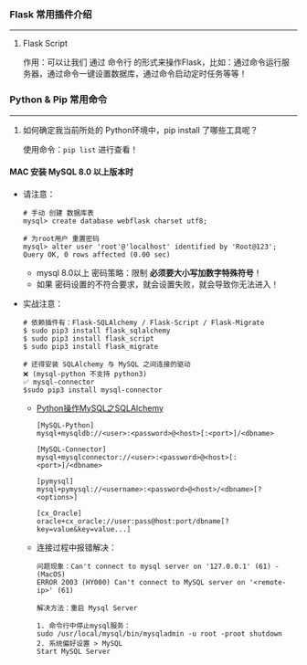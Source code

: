 ### Flask 常用插件介绍

----

1. Flask Script

   作用：可以让我们 通过 命令行 的形式来操作Flask，比如：通过命令运行服务器，通过命令一键设置数据库，通过命令启动定时任务等等！



### Python & Pip 常用命令

----

1. 如何确定我当前所处的 Python环境中，pip install 了哪些工具呢？

   使用命令：`pip list` 进行查看！



#### MAC 安装 MySQL 8.0 以上版本时

* 请注意：

  ```mysql
  # 手动 创建 数据库表
  mysql> create database webflask charset utf8;
  
  # 为root用户 重置密码
  mysql> alter user 'root'@'localhost' identified by 'Root@123';
  Query OK, 0 rows affected (0.00 sec)
  ```

  * mysql 8.0以上 密码策略：限制 **必须要大小写加数字特殊符号**！
  * 如果 密码设置的不符合要求，就会设置失败，就会导致你无法进入！

* 实战注意：

  ```shell
  # 依赖插件有：Flask-SQLAlchemy / Flask-Script / Flask-Migrate
  $ sudo pip3 install flask_sqlalchemy
  $ sudo pip3 install flask_script
  $ sudo pip3 install flask_migrate
  
  # 还得安装 SQLAlchemy 与 MySQL 之间连接的驱动 
  ❌ (mysql-python 不支持 python3)
  ✅ mysql-connector
  $sudo pip3 install mysql-connector
  ```

  * [Python操作MySQL之SQLAlchemy](https://www.cnblogs.com/ccorz/p/5711955.html)

    ```
    [MySQL-Python]
    mysql+mysqldb://<user>:<password>@<host>[:<port>]/<dbname>
    
    [MySQL-Connector]
    mysql+mysqlconnector://<user>:<password>@<host>[:<port>]/<dbname>
    
    [pymysql]
    mysql+pymysql://<username>:<password>@<host>/<dbname>[?<options>]
        
    [cx_Oracle]
    oracle+cx_oracle://user:pass@host:port/dbname[?key=value&key=value...]
    ```

  * 连接过程中报错解决：

    ```
    问题现象：Can't connect to mysql server on '127.0.0.1' (61) - (MacOS)
    ERROR 2003 (HY000) Can't connect to MySQL server on '<remote-ip>' (61)
    
    解决方法：重启 Mysql Server
    
    1. 命令行中停止mysql服务：
    sudo /usr/local/mysql/bin/mysqladmin -u root -proot shutdown
    2. 系统偏好设置 > MySQL
    Start MySQL Server
    ```

    